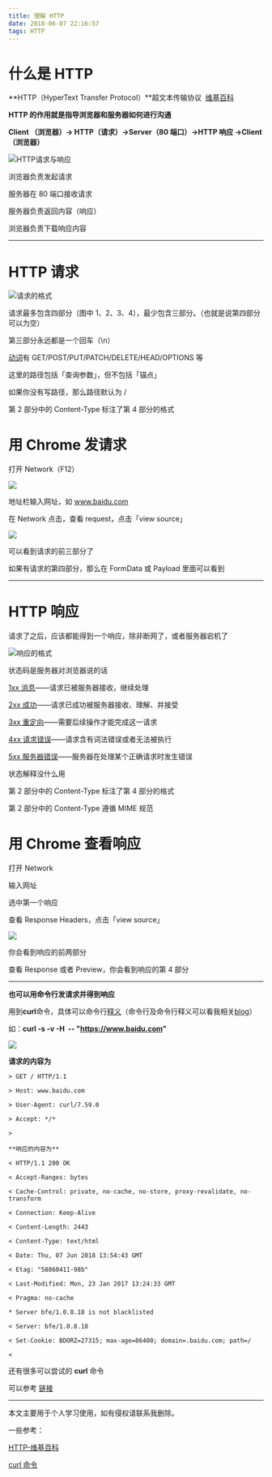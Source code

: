 ```yaml
---
title: 理解 HTTP
date: 2018-06-07 22:16:57
tags: HTTP
---
```


# **什么是 HTTP**

**HTTP（HyperText Transfer Protocol）**超文本传输协议  [维基百科](https://zh.wikipedia.org/wiki/%E8%B6%85%E6%96%87%E6%9C%AC%E4%BC%A0%E8%BE%93%E5%8D%8F%E8%AE%AE#%E5%8D%8F%E8%AE%AE%E6%A6%82%E8%BF%B0)

**HTTP 的作用就是指导浏览器和服务器如何进行沟通**

**Client （浏览器）→ HTTP（请求）→Server（80 端口）→HTTP 响应 →Client（浏览器）**

![HTTP请求与响应](https://upload-images.jianshu.io/upload_images/7094266-e2b8fabd058d2313.jpg?imageMogr2/auto-orient/strip%7CimageView2/2/w/1240)

浏览器负责发起请求

服务器在 80 端口接收请求

服务器负责返回内容（响应）

浏览器负责下载响应内容

---

# **HTTP 请求**

![请求的格式](https://upload-images.jianshu.io/upload_images/7094266-3255f775c068ece3.jpg?imageMogr2/auto-orient/strip%7CimageView2/2/w/1240)

请求最多包含四部分（图中 1、2、3、4），最少包含三部分。（也就是说第四部分可以为空）

第三部分永远都是一个回车（\n）

[动词](https://zh.wikipedia.org/wiki/%E8%B6%85%E6%96%87%E6%9C%AC%E4%BC%A0%E8%BE%93%E5%8D%8F%E8%AE%AE#%E8%AF%B7%E6%B1%82%E6%96%B9%E6%B3%95)有 GET/POST/PUT/PATCH/DELETE/HEAD/OPTIONS 等

这里的路径包括「查询参数」，但不包括「锚点」

如果你没有写路径，那么路径默认为 /

第 2 部分中的 Content-Type 标注了第 4 部分的格式

# **用 Chrome 发请求**

打开 Network（F12）

![](https://upload-images.jianshu.io/upload_images/7094266-ac46ff3c447bfe4a.jpg?imageMogr2/auto-orient/strip%7CimageView2/2/w/1240)

地址栏输入网址，如 www.baidu.com

在 Network 点击，查看 request，点击「view source」

![](https://upload-images.jianshu.io/upload_images/7094266-a26b808214a7f891.jpg?imageMogr2/auto-orient/strip%7CimageView2/2/w/1240)

可以看到请求的前三部分了

如果有请求的第四部分，那么在 FormData 或 Payload 里面可以看到

---

# **HTTP 响应**

请求了之后，应该都能得到一个响应，除非断网了，或者服务器宕机了

![响应的格式](https://upload-images.jianshu.io/upload_images/7094266-0a2a709c31b4f71e.jpg?imageMogr2/auto-orient/strip%7CimageView2/2/w/1240)

状态码是服务器对浏览器说的话

[1xx 消息](https://zh.wikipedia.org/wiki/HTTP%E7%8A%B6%E6%80%81%E7%A0%81#1xx%E6%B6%88%E6%81%AF)——请求已被服务器接收，继续处理

[2xx 成功](https://zh.wikipedia.org/wiki/HTTP%E7%8A%B6%E6%80%81%E7%A0%81#2xx%E6%88%90%E5%8A%9F)——请求已成功被服务器接收、理解、并接受

[3xx 重定向](https://zh.wikipedia.org/wiki/HTTP%E7%8A%B6%E6%80%81%E7%A0%81#3xx%E9%87%8D%E5%AE%9A%E5%90%91)——需要后续操作才能完成这一请求

[4xx 请求错误](https://zh.wikipedia.org/wiki/HTTP%E7%8A%B6%E6%80%81%E7%A0%81#4xx%E8%AF%B7%E6%B1%82%E9%94%99%E8%AF%AF)——请求含有词法错误或者无法被执行

[5xx 服务器错误](https://zh.wikipedia.org/wiki/HTTP%E7%8A%B6%E6%80%81%E7%A0%81#5xx%E6%9C%8D%E5%8A%A1%E5%99%A8%E9%94%99%E8%AF%AF)——服务器在处理某个正确请求时发生错误

状态解释没什么用

第 2 部分中的 Content-Type 标注了第 4 部分的格式

第 2 部分中的 Content-Type 遵循 MIME 规范

# **用 Chrome 查看响应**

打开 Network

输入网址

选中第一个响应

查看 Response Headers，点击「view source」

![](https://upload-images.jianshu.io/upload_images/7094266-c1ef5f68fe12bac5.jpg?imageMogr2/auto-orient/strip%7CimageView2/2/w/1240)

你会看到响应的前两部分

查看 Response 或者 Preview，你会看到响应的第 4 部分

---

**也可以用命令行发请求并得到响应**

用到**curl**命令，具体可以命令行[释义](https://explainshell.com/)（命令行及命令行释义可以看我相关[blog](https://www.jianshu.com/p/dcf636cbe6af)）

如：**curl -s -v -H  -- "https://www.baidu.com"**

![](https://upload-images.jianshu.io/upload_images/7094266-fb73225d2f20d079.jpg?imageMogr2/auto-orient/strip%7CimageView2/2/w/1240)

**请求的内容为**

```
> GET / HTTP/1.1

> Host: www.baidu.com

> User-Agent: curl/7.59.0

> Accept: */*

>

**响应的内容为**

< HTTP/1.1 200 OK

< Accept-Ranges: bytes

< Cache-Control: private, no-cache, no-store, proxy-revalidate, no-transform

< Connection: Keep-Alive

< Content-Length: 2443

< Content-Type: text/html

< Date: Thu, 07 Jun 2018 13:54:43 GMT

< Etag: "58860411-98b"

< Last-Modified: Mon, 23 Jan 2017 13:24:33 GMT

< Pragma: no-cache

* Server bfe/1.0.8.18 is not blacklisted

< Server: bfe/1.0.8.18

< Set-Cookie: BDORZ=27315; max-age=86400; domain=.baidu.com; path=/

<
```

还有很多可以尝试的 **curl** 命令

可以参考 [链接](http://man.linuxde.net/curl)

---

本文主要用于个人学习使用，如有侵权请联系我删除。

一些参考：

[HTTP-维基百科](https://zh.wikipedia.org/wiki/%E8%B6%85%E6%96%87%E6%9C%AC%E4%BC%A0%E8%BE%93%E5%8D%8F%E8%AE%AE)

[curl 命令](http://man.linuxde.net/curl)
